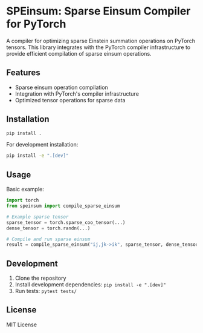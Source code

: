 # SPEinsum: Sparse Einsum Compiler for PyTorch

A compiler for optimizing sparse Einstein summation operations on PyTorch tensors. This library integrates with the PyTorch compiler infrastructure to provide efficient compilation of sparse einsum operations.

## Features

- Sparse einsum operation compilation
- Integration with PyTorch's compiler infrastructure
- Optimized tensor operations for sparse data

## Installation

```bash
pip install .
```

For development installation:

```bash
pip install -e ".[dev]"
```

## Usage

Basic example:

```python
import torch
from speinsum import compile_sparse_einsum

# Example sparse tensor
sparse_tensor = torch.sparse_coo_tensor(...)
dense_tensor = torch.randn(...)

# Compile and run sparse einsum
result = compile_sparse_einsum("ij,jk->ik", sparse_tensor, dense_tensor)
```

## Development

1. Clone the repository
2. Install development dependencies: `pip install -e ".[dev]"`
3. Run tests: `pytest tests/`

## License

MIT License
